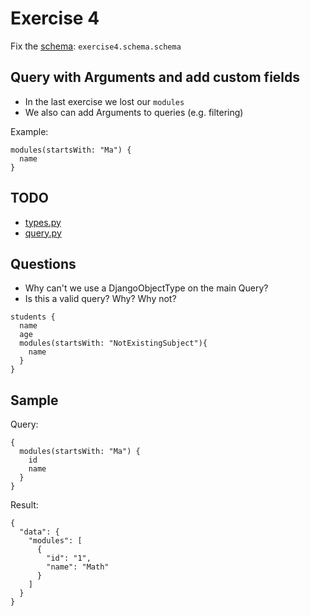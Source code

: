# Exercise 4

Fix the [schema](https://github.com/Speedy1991/graphql_workshop/blob/master/graphql_workshop/settings.py#L51): `exercise4.schema.schema`

## Query with Arguments and add custom fields

- In the last exercise we lost our `modules`
- We also can add Arguments to queries (e.g. filtering)

Example:
```
modules(startsWith: "Ma") {
  name
}
```


## TODO

- [types.py](https://github.com/Speedy1991/graphql_workshop/blob/master/exercise4/schema/types.py)
- [query.py](https://github.com/Speedy1991/graphql_workshop/blob/master/exercise4/schema/query.py)

## Questions
- Why can't we use a DjangoObjectType on the main Query?
- Is this a valid query? Why? Why not?

```
students {
  name
  age
  modules(startsWith: "NotExistingSubject"){
    name
  }
}
```

## Sample

Query:
```
{
  modules(startsWith: "Ma") {
    id
    name
  }
}

```

Result:

```
{
  "data": {
    "modules": [
      {
        "id": "1",
        "name": "Math"
      }
    ]
  }
}
```